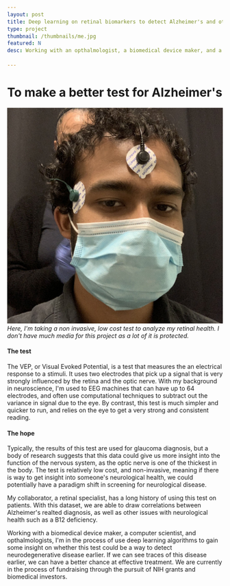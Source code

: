 ```yaml
---
layout: post
title: Deep learning on retinal biomarkers to detect Alzheimer's and other neurodegeneration
type: project
thumbnail: /thumbnails/me.jpg
featured: N
desc: Working with an opthalmologist, a biomedical device maker, and a computer scientist, I am working to create a cheaper test to detect Alzheimer's and other neurodegenerative disease. By using deep learning techniques on non-invasive scans of the retina, we hope catch these pathologies earlier so treatment is more effective. My effort draws on my AI experience as a computational linguist, and visualization techniques from my work in media arts.

---
```

# To make a better test for Alzheimer's
<img src="/thumbnails/me.jpg" class="smaller">*Here, I'm taking a non invasive, low cost test to analyze my retinal health. I don't have much media for this project as a lot of it is protected.*

#### The test
The VEP, or Visual Evoked Potential, is a test that measures the an electrical response to a stimuli. It uses two electrodes that pick up a signal that is very strongly influenced by the retina and the optic nerve. With my background in neuroscience, I'm used to EEG machines that can have up to 64 electrodes, and often use computational techniques to subtract out the variance in signal due to the eye. By contrast, this test is much simpler and quicker to run, and relies on the eye to get a very strong and consistent reading. 


#### The hope
Typically, the results of this test are used for glaucoma diagnosis, but a body of research suggests that this data could give us more insight into the function of the nervous system, as the optic nerve is one of the thickest in the body. The test is relatively low cost, and non-invasive, meaning if there is way to get insight into someone's neurological health, we could potentially have a paradigm shift in screening for neurological disease. 

My collaborator, a retinal specialist, has a long history of using this test on patients. With this dataset, we are able to draw correlations between Alzheimer's realted diagnosis, as well as other issues with neurological health such as a B12 deficiency. 

Working with a biomedical device maker, a computer scientist, and opthalmologists, I'm in the process of use deep learning algorithms to gain some insight on whether this test could be a way to detect neurodegenerative disease earlier. If we can see traces of this disease earlier, we can have a better chance at effective treatment. We are currently in the process of fundraising through the pursuit of NIH grants and biomedical investors.





